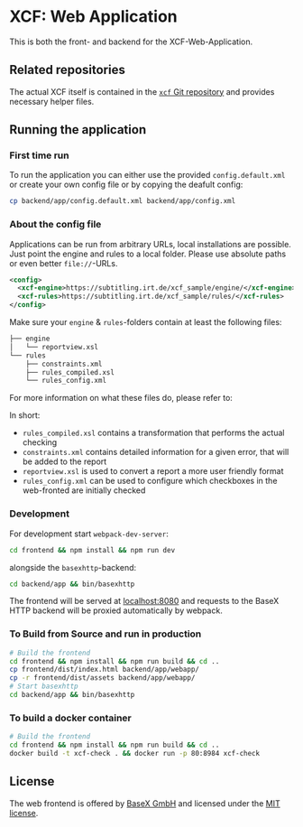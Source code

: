 # XCF: Web Application

This is both the front- and backend for the XCF-Web-Application.

## Related repositories

The actual XCF itself is contained in the [`xcf` Git repository](https://github.com/IRT-Open-Source/xcf) and
provides necessary helper files.



## Running the application

### First time run

To run the application you can either use the provided `config.default.xml` or create your own config file or by copying the deafult config:

```bash
cp backend/app/config.default.xml backend/app/config.xml
```

### About the config file

Applications can be run from arbitrary URLs, local installations are possible.
Just point the engine and rules to a local folder. Please use absolute paths or even better
`file://`-URLs.

```xml
<config>
  <xcf-engine>https://subtitling.irt.de/xcf_sample/engine/</xcf-engine>
  <xcf-rules>https://subtitling.irt.de/xcf_sample/rules/</xcf-rules>
</config>
```

Make sure your `engine` & `rules`-folders contain at least the following files:

```bash
├── engine
│   └── reportview.xsl
└── rules
    ├── constraints.xml
    ├── rules_compiled.xsl
    └── rules_config.xml
```

For more information on what these files do, please refer to: 

In short: 



* `rules_compiled.xsl` contains a transformation that performs the actual checking
* `constraints.xml` contains detailed information for a given error, that will be added to the report
* `reportview.xsl` is used to convert a report a more user friendly format
* `rules_config.xml` can be used to configure which checkboxes in the web-fronted are initially checked

### Development

For development start `webpack-dev-server`:

```bash
cd frontend && npm install && npm run dev
```

alongside the `basexhttp`-backend:

```bash
cd backend/app && bin/basexhttp
````

The frontend will be served at [localhost:8080](http://localhost:8080) and requests to the BaseX HTTP backend will be proxied automatically by webpack.

### To Build from Source and run in production

```bash
# Build the frontend
cd frontend && npm install && npm run build && cd ..
cp frontend/dist/index.html backend/app/webapp/
cp -r frontend/dist/assets backend/app/webapp/
# Start basexhttp
cd backend/app && bin/basexhttp
```

### To build a docker container

```bash
# Build the frontend
cd frontend && npm install && npm run build && cd ..
docker build -t xcf-check . && docker run -p 80:8984 xcf-check
```

## License


The web frontend is offered by [BaseX GmbH](https://www.basex.org) and licensed under the [MIT license](LICENSE).

